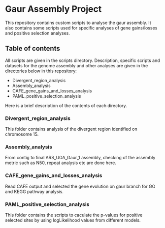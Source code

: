 # Gaur Assembly Project
This repository contains custom scripts to analyse the gaur assembly. It also contains some scripts used for specific analyses of gene gains/losses and positive selection analyses.

## Table of contents
All scripts are given in the scripts directory. Description, specific scripts and datasets for the genome assembly and other analyses are given in the directories below in this repository:

* Divergent_region_analysis
* Assembly_analysis
* CAFE_gene_gains_and_losses_analysis
* PAML_positive_selection_analysis

Here is a brief description of the contents of each directory.

### Divergent_region_analysis
This folder contains analysis of the divergent region identified on chromosome 15.

### Assembly_analysis
From contig to final ARS_UOA_Gaur_1 assembly, checking of the assembly metric such as N50, repeat analysis etc are done here.

### CAFE_gene_gains_and_losses_analysis
Read CAFE output and selected the gene evolution on gaur branch for GO and KEGG pathway analysis.

### PAML_positive_selection_analysis
This folder contains the scripts to caculate the p-values for positive selected sites by using logLikelihood values from different models.
